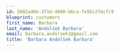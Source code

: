 ```yaml
---
id: 5802ad6b-3f1d-4080-b6ca-fe95c2fdcfc9
blueprint: customers
first_name: Barbara
last_name: 'Andolšek Barbara'
email: barbara.andolsek1@gmail.com
title: 'Barbara Andolšek Barbara'
---
```

